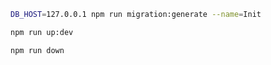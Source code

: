 ```bash
DB_HOST=127.0.0.1 npm run migration:generate --name=Init
```


```bash
npm run up:dev
```

```bash
npm run down
```

